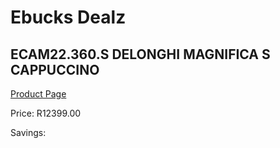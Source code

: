 
# Ebucks Dealz
## ECAM22.360.S DELONGHI MAGNIFICA S CAPPUCCINO
[Product Page](https://www.ebucks.com/web/shop/productSelected.do?prodId=1158922687&catId=704984897)

Price: R12399.00

Savings: 


	